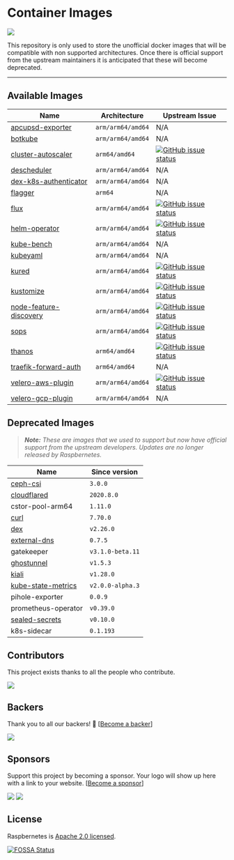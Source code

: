 # Container Images

<a href="https://app.fossa.com/projects/git%2Bgithub.com%2Fraspbernetes%2Fmulti-arch-images?ref=badge_shield" alt="FOSSA Status"><img src="https://app.fossa.com/api/projects/git%2Bgithub.com%2Fraspbernetes%2Fmulti-arch-images.svg?type=shield"/></a>

This repository is only used to store the unofficial docker images that will be compatible with non supported architectures. Once there is official support from the upstream maintainers it is anticipated that these will become deprecated.
****

## Available Images

| Name                                                                                   | Architecture      | Upstream Issue                                                                                                                                                                               |
| -------------------------------------------------------------------------------------- | ----------------- | -------------------------------------------------------------------------------------------------------------------------------------------------------------------------------------------- |
| [apcupsd-exporter](https://hub.docker.com/r/raspbernetes/apcupsd-exporter)             | `arm/arm64/amd64` | N/A                                                                                                                                                                                          |
| [botkube](https://hub.docker.com/r/raspbernetes/botkube)                               | `arm/arm64/amd64` | N/A                                                                                                                                                                                          |
| [cluster-autoscaler](https://hub.docker.com/r/raspbernetes/cluster-autoscaler)         | `arm64/amd64`     | [![GitHub issue status](https://img.shields.io/github/issues/detail/state/kubernetes/autoscaler/3419)](https://github.com/kubernetes/autoscaler/issues/3419)                                 |
| [descheduler](https://hub.docker.com/r/raspbernetes/descheduler)                       | `arm/arm64/amd64` | N/A                                                                                                                                                                                          |
| [dex-k8s-authenticator](https://hub.docker.com/r/raspbernetes/dex-k8s-authenticator)   | `arm/arm64/amd64` | N/A                                                                                                                                                                                          |
| [flagger](https://hub.docker.com/r/raspbernetes/flagger)                               | `arm64`           | N/A                                                                                                                                                                                          |
| [flux](https://hub.docker.com/r/raspbernetes/flux)                                     | `arm/arm64/amd64` | [![GitHub issue status](https://img.shields.io/github/issues/detail/state/fluxcd/flux/1761)](https://github.com/fluxcd/flux/issues/1761)                                                     |
| [helm-operator](https://hub.docker.com/r/raspbernetes/helm-operator)                   | `arm/arm64/amd64` | [![GitHub issue status](https://img.shields.io/github/issues/detail/state/fluxcd/helm-operator/147)](https://github.com/fluxcd/helm-operator/issues/147)                                     |
| [kube-bench](https://hub.docker.com/r/raspbernetes/kube-bench)                         | `arm/arm64/amd64` | N/A                                                                                                                                                                                          |
| [kubeyaml](https://hub.docker.com/r/raspbernetes/kubeyaml)                             | `arm/arm64/amd64` | N/A                                                                                                                                                                                          |
| [kured](https://hub.docker.com/r/raspbernetes/kured)                                   | `arm/arm64/amd64` | [![GitHub issue status](https://img.shields.io/github/issues/detail/state/weaveworks/kured/23)](https://github.com/weaveworks/kured/issues/23)                                               |
| [kustomize](https://hub.docker.com/r/raspbernetes/kustomize)                           | `arm/arm64/amd64` | [![GitHub issue status](https://img.shields.io/github/issues/detail/state/kubernetes-sigs/kustomize/2235)](https://github.com/kubernetes-sigs/kustomize/issues/2235)                         |
| [node-feature-discovery](https://hub.docker.com/r/raspbernetes/node-feature-discovery) | `arm/arm64/amd64` | [![GitHub issue status](https://img.shields.io/github/issues/detail/state/kubernetes-sigs/node-feature-discovery/203)](https://github.com/kubernetes-sigs/node-feature-discovery/issues/203) |
| [sops](https://hub.docker.com/r/raspbernetes/sops)                                     | `arm/arm64/amd64` | [![GitHub issue status](https://img.shields.io/github/issues/detail/state/mozilla/sops/595)](https://github.com/mozilla/sops/issues/595)                                                     |
| [thanos](https://hub.docker.com/r/raspbernetes/thanos)                                 | `arm64/amd64`     | [![GitHub issue status](https://img.shields.io/github/issues/detail/state/thanos-io/thanos/1851)](https://github.com/thanos-io/thanos/issues/1851)                                           |
| [traefik-forward-auth](https://hub.docker.com/r/raspbernetes/traefik-forward-auth)     | `arm64/amd64`     | N/A                                                                                                                                                                                          |
| [velero-aws-plugin](https://hub.docker.com/r/raspbernetes/velero-aws-plugin)           | `arm/arm64/amd64` | [![GitHub issue status](https://img.shields.io/github/issues/detail/state/vmware-tanzu/velero-plugin-for-aws/18)](https://github.com/vmware-tanzu/velero-plugin-for-aws/issues/18)           |
| [velero-gcp-plugin](https://hub.docker.com/r/raspbernetes/velero-gcp-plugin)           | `arm/arm64/amd64` | N/A                                                                                                                                                                                          |

<!--
| csi-external-attacher                                                      | raspbernetes/csi-external-attacher)](https://hub.docker.com/r/raspbernetes/csi-external-attacher)         | `arm/arm64/amd64` |        [![GitHub issue status](https://img.shields.io/github/issues/detail/state/kubernetes-csi/external-attacher/224)](https://github.com/kubernetes-csi/external-attacher/pull/224)        |
| csi-external-provisioner                                                   | raspbernetes/csi-external-provisioner)](https://hub.docker.com/r/raspbernetes/csi-external-provisioner)   | `arm/arm64/amd64` |    [![GitHub issue status](https://img.shields.io/github/issues/detail/state/kubernetes-csi/external-provisioner/381)](https://github.com/kubernetes-csi/external-provisioner/issues/381)    |
| csi-external-resizer                                                       | raspbernetes/csi-external-resizer)](https://hub.docker.com/r/raspbernetes/csi-external-resizer)           | `arm/arm64/amd64` |                                                                                             N/A                                                                                              |
| csi-external-snapshotter                                                   | raspbernetes/csi-external-snapshotter)](https://hub.docker.com/r/raspbernetes/csi-external-snapshotter)   | `arm/arm64/amd64` |                                                                                             N/A                                                                                              |
| csi-node-driver-registrar                                                  | raspbernetes/csi-node-driver-registrar)](https://hub.docker.com/r/raspbernetes/csi-node-driver-registrar) | `arm/arm64/amd64` |    [![GitHub issue status](https://img.shields.io/github/issues/detail/state/kubernetes-csi/node-driver-registrar/48)](https://github.com/kubernetes-csi/node-driver-registrar/issues/48)    | -->


## Deprecated Images

> _**Note:** These are images that we used to support but now have official support from the upstream developers. Updates are no longer released by Raspbernetes._

| Name                                                                                           | Since version    |
| ---------------------------------------------------------------------------------------------- | ---------------- |
| [ceph-csi](https://quay.io/cephcsi/cephcsi)                                                    | `3.0.0`          |
| [cloudflared](https://github.com/cloudflare/cloudflared/releases)                              | `2020.8.0`       |
| cstor-pool-arm64                                                                               | `1.11.0`         |
| [curl](https://hub.docker.com/r/curlimages/curl/tags?page=1&ordering=last_updated&name=7.70.0) | `7.70.0`         |
| [dex](https://hub.docker.com/r/dexidp/dex/tags)                                                | `v2.26.0`        |
| [external-dns](https://hub.docker.com/r/bitnami/external-dns/tags)                             | `0.7.5`          |
| gatekeeper                                                                                     | `v3.1.0-beta.11` |
| [ghostunnel](https://hub.docker.com/r/ghostunnel/ghostunnel/tags)                              | `v1.5.3`         |
| [kiali](https://quay.io/repository/kiali/kiali?tab=tags)                                       | `v1.28.0`        |
| [kube-state-metrics](k8s.gcr.io/kube-state-metrics/kube-state-metrics:v2.0.0-alpha.3)          | `v2.0.0-alpha.3` |
| pihole-exporter                                                                                | `0.0.9`          |
| prometheus-operator                                                                            | `v0.39.0`        |
| [sealed-secrets](https://quay.io/repository/bitnami/sealed-secrets-controller?tab=tags)        | `v0.10.0`        |
| k8s-sidecar                                                                                    | `0.1.193`        |

## Contributors

This project exists thanks to all the people who contribute.

<a href="https://github.com/raspbernetes/multi-arch-images/graphs/contributors"><img src="https://opencollective.com/raspbernetes/contributors.svg?width=890&button=false" /></a>

## Backers

Thank you to all our backers! 🙏 [[Become a backer](https://opencollective.com/raspbernetes#backer)]

<a href="https://opencollective.com/raspbernetes#backers" target="_blank"><img src="https://opencollective.com/raspbernetes/backers.svg"></a>

## Sponsors

Support this project by becoming a sponsor. Your logo will show up here with a link to your website. [[Become a sponsor](https://opencollective.com/raspbernetes#sponsor)]

<a href="https://opencollective.com/raspbernetes/sponsor/0/website" target="_blank"><img src="https://opencollective.com/raspbernetes/sponsor/0/avatar.svg"></a> <a href="https://opencollective.com/raspbernetes/sponsor/1/website" target="_blank"><img src="https://opencollective.com/raspbernetes/sponsor/1/avatar.svg"></a>

## License

Raspbernetes is [Apache 2.0 licensed](./LICENSE).


[![FOSSA Status](https://app.fossa.com/api/projects/git%2Bgithub.com%2Fraspbernetes%2Fmulti-arch-images.svg?type=large)](https://app.fossa.com/projects/git%2Bgithub.com%2Fraspbernetes%2Fmulti-arch-images?ref=badge_large)
